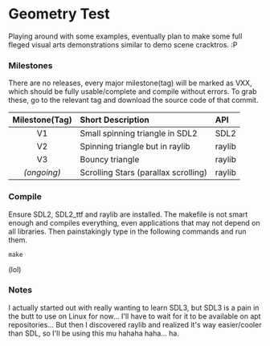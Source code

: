 # Geometry Test
Playing around with some examples, eventually plan to make some full fleged visual arts demonstrations similar to demo scene cracktros. :P


### Milestones
There are no releases, every major milestone(tag) will be marked as VXX, which should be fully usable/complete and compile without errors. To grab these, go to the relevant tag and download the source code of that commit.

| Milestone(Tag)    | Short Description | API |
| :--------: | :------- | :----- |
| V1 | Small spinning triangle in SDL2 | SDL2 |
| V2 | Spinning triangle but in raylib     | raylib |
| V3 | Bouncy triangle  | raylib |
|*(ongoing)* | Scrolling Stars (parallax scrolling)  | raylib |

### Compile

Ensure SDL2, SDL2_ttf and raylib are installed. The makefile is not smart enough and compiles everything, even applications that may not depend on all libraries. Then painstakingly type in the following commands and run them.

```
make 
```
(lol)

### Notes
I actually started out with really wanting to learn SDL3, but SDL3 is a pain in the butt to use on Linux for now... I'll have to wait for it to be available on apt repositories...
But then I discovered raylib and realized it's way easier/cooler than SDL, so I'll be using this mu hahaha haha... ha.
